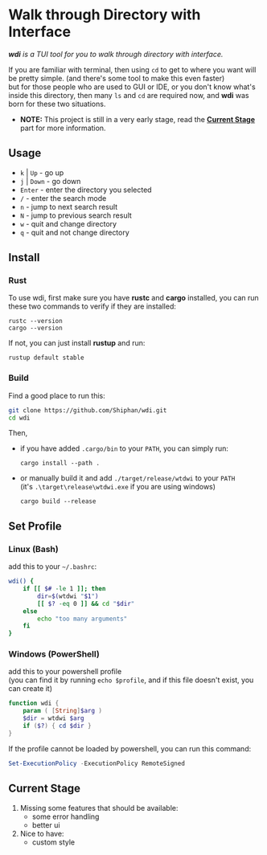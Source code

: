 # Walk through Directory with Interface

***wdi** is a TUI tool for you to walk through directory with interface.*  

If you are familiar with terminal, then using `cd` to get to where you want will be pretty simple. (and there's some tool to make this even faster)  
but for those people who are used to GUI or IDE, or you don't know what's inside this directory, then many `ls` and `cd` are required now, and **wdi** was born for these two situations.

- **NOTE:** This project is still in a very early stage, read the [**Current Stage**](#current-stage) part for more information.

## Usage
- `k` | `Up` - go up
- `j` | `Down` - go down
- `Enter` - enter the directory you selected
- `/` - enter the search mode
- `n` - jump to next search result
- `N` - jump to previous search result
- `w` - quit and change directory
- `q` - quit and not change directory

## Install

### Rust

To use wdi, first make sure you have **rustc** and **cargo** installed, you can run these two commands to verify if they are installed:
```shell
rustc --version
cargo --version
```

If not, you can just install **rustup** and run:
```shell
rustup default stable
```

### Build
Find a good place to run this:
```bash
git clone https://github.com/Shiphan/wdi.git
cd wdi
```

Then,
- if you have added `.cargo/bin` to your `PATH`, you can simply run:
    ```
    cargo install --path .
    ```
- or manually build it and add `./target/release/wtdwi` to your `PATH`  
(it's `.\target\release\wtdwi.exe` if you are using windows)
    ```
    cargo build --release
    ```

## Set Profile

### Linux (Bash)

add this to your `~/.bashrc`:
```bash
wdi() {
    if [[ $# -le 1 ]]; then 
        dir=$(wtdwi "$1")
        [[ $? -eq 0 ]] && cd "$dir"
    else
        echo "too many arguments"
    fi
}
```

### Windows (PowerShell)

add this to your powershell profile  
(you can find it by running `echo $profile`, and if this file doesn't exist, you can create it)
```ps1
function wdi {
    param ( [String]$arg )
    $dir = wtdwi $arg
    if ($?) { cd $dir }
}
```

If the profile cannot be loaded by powershell, you can run this command:
```powershell
Set-ExecutionPolicy -ExecutionPolicy RemoteSigned
```

## Current Stage

1. Missing some features that should be available:
    - some error handling
    - better ui
2. Nice to have:
    - custom style
